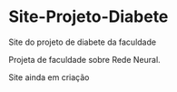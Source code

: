 # Site-Projeto-Diabete
 Site do projeto de diabete da faculdade

 Projeta de faculdade sobre Rede Neural.
 
Site ainda em criação

